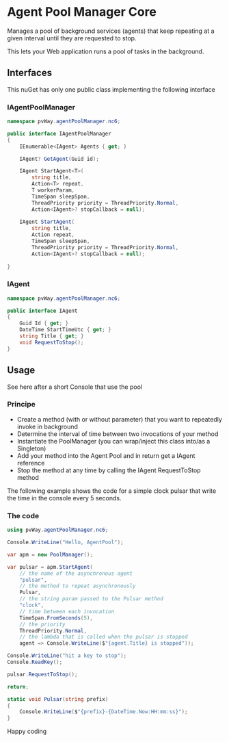 ﻿# Agent Pool Manager Core

Manages a pool of background services (agents) that keep repeating at a given interval until they are requested to stop.

This lets your Web application runs a pool of tasks in the background.

## Interfaces

This nuGet has only one public class implementing the following interface

### IAgentPoolManager

```csharp
namespace pvWay.agentPoolManager.nc6;

public interface IAgentPoolManager
{
    IEnumerable<IAgent> Agents { get; }

    IAgent? GetAgent(Guid id);

    IAgent StartAgent<T>(
        string title,
        Action<T> repeat,
        T workerParam,
        TimeSpan sleepSpan,
        ThreadPriority priority = ThreadPriority.Normal,
        Action<IAgent>? stopCallback = null);
    
    IAgent StartAgent(
        string title,
        Action repeat,
        TimeSpan sleepSpan,
        ThreadPriority priority = ThreadPriority.Normal,
        Action<IAgent>? stopCallback = null);
    
}
```

### IAgent

```csharp
namespace pvWay.agentPoolManager.nc6;

public interface IAgent
{
    Guid Id { get; }
    DateTime StartTimeUtc { get; }
    string Title { get; }
    void RequestToStop();
}
```

## Usage

See here after a short Console that use the pool

### Principe

* Create a method (with or without parameter) that you want to repeatedly invoke in background
* Determine the interval of time between two invocations of your method
* Instantiate the PoolManager (you can wrap/inject this class into/as a Singleton)
* Add your method into the Agent Pool and in return get a IAgent reference
* Stop the method at any time by calling the IAgent RequestToStop method

The following example shows the code for a simple clock pulsar that write the time in the console every 5 seconds.

### The code

```csharp
using pvWay.agentPoolManager.nc6;

Console.WriteLine("Hello, AgentPool");

var apm = new PoolManager();

var pulsar = apm.StartAgent(
    // the name of the asynchronous agent
    "pulsar",
    // the method to repeat asynchronously
    Pulsar,
    // the string param passed to the Pulsar method
    "clock",
    // time between each invocation
    TimeSpan.FromSeconds(5),
    // the priority
    ThreadPriority.Normal,
    // the lambda that is called when the pulsar is stopped
    agent => Console.WriteLine($"{agent.Title} is stopped"));

Console.WriteLine("hit a key to stop");
Console.ReadKey();

pulsar.RequestToStop();

return;

static void Pulsar(string prefix)
{
    Console.WriteLine($"{prefix}-{DateTime.Now:HH:mm:ss}");
}

```

Happy coding